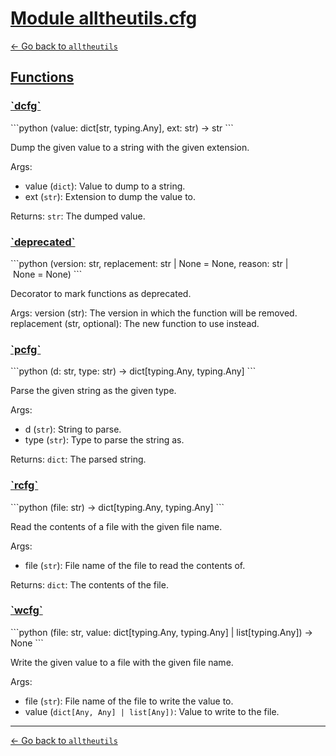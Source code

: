 # <h1 id="module-alltheutilscfg"><a href="#module-alltheutilscfg">Module alltheutils.cfg</a></h1>

[← Go back to `alltheutils`](./index.md)

<h2 id="functions"><a href="#functions">Functions</a></h2>

<h3 id="dcfg"><a href="#dcfg">`dcfg`</a></h3>
```python
(value: dict[str, typing.Any], ext: str) → str
```

Dump the given value to a string with the given extension.

Args:
- value (`dict`): Value to dump to a string.
- ext (`str`): Extension to dump the value to.

Returns:
`str`: The dumped value.

<h3 id="deprecated"><a href="#deprecated">`deprecated`</a></h3>
```python
(version: str, replacement: str | None = None, reason: str | None = None)
```

Decorator to mark functions as deprecated.

Args:
    version (str): The version in which the function will be removed.
    replacement (str, optional): The new function to use instead.

<h3 id="pcfg"><a href="#pcfg">`pcfg`</a></h3>
```python
(d: str, type: str) → dict[typing.Any, typing.Any]
```

Parse the given string as the given type.

Args:
- d (`str`): String to parse.
- type (`str`): Type to parse the string as.

Returns:
`dict`: The parsed string.

<h3 id="rcfg"><a href="#rcfg">`rcfg`</a></h3>
```python
(file: str) → dict[typing.Any, typing.Any]
```

Read the contents of a file with the given file name.

Args:
- file (`str`): File name of the file to read the contents of.

Returns:
`dict`: The contents of the file.

<h3 id="wcfg"><a href="#wcfg">`wcfg`</a></h3>
```python
(file: str, value: dict[typing.Any, typing.Any] | list[typing.Any]) → None
```

Write the given value to a file with the given file name.

Args:
- file (`str`): File name of the file to write the value to.
- value (`dict[Any, Any] | list[Any])`: Value to write to the file.

---

[← Go back to `alltheutils`](./index.md)